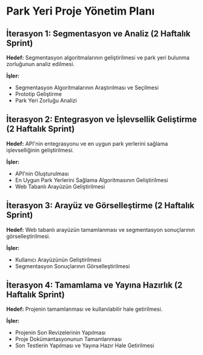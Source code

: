 # Park Yeri Proje Yönetim Planı

## İterasyon 1: Segmentasyon ve Analiz (2 Haftalık Sprint)

**Hedef:** Segmentasyon algoritmalarının geliştirilmesi ve park yeri bulunma zorluğunun analiz edilmesi.

**İşler:**
- Segmentasyon Algoritmalarının Araştırılması ve Seçilmesi
- Prototip Geliştirme
- Park Yeri Zorluğu Analizi

## İterasyon 2: Entegrasyon ve İşlevsellik Geliştirme (2 Haftalık Sprint)

**Hedef:** API'nin entegrasyonu ve en uygun park yerlerini sağlama işlevselliğinin geliştirilmesi.

**İşler:**
- API'nin Oluşturulması
- En Uygun Park Yerlerini Sağlama Algoritmasının Geliştirilmesi
- Web Tabanlı Arayüzün Geliştirilmesi

## İterasyon 3: Arayüz ve Görselleştirme (2 Haftalık Sprint)

**Hedef:** Web tabanlı arayüzün tamamlanması ve segmentasyon sonuçlarının görselleştirilmesi.

**İşler:**
- Kullanıcı Arayüzünün Geliştirilmesi
- Segmentasyon Sonuçlarının Görselleştirilmesi

## İterasyon 4: Tamamlama ve Yayına Hazırlık (2 Haftalık Sprint)

**Hedef:** Projenin tamamlanması ve kullanılabilir hale getirilmesi.

**İşler:**
- Projenin Son Revizelerinin Yapılması
- Proje Dokümantasyonunun Tamamlanması
- Son Testlerin Yapılması ve Yayına Hazır Hale Getirilmesi
